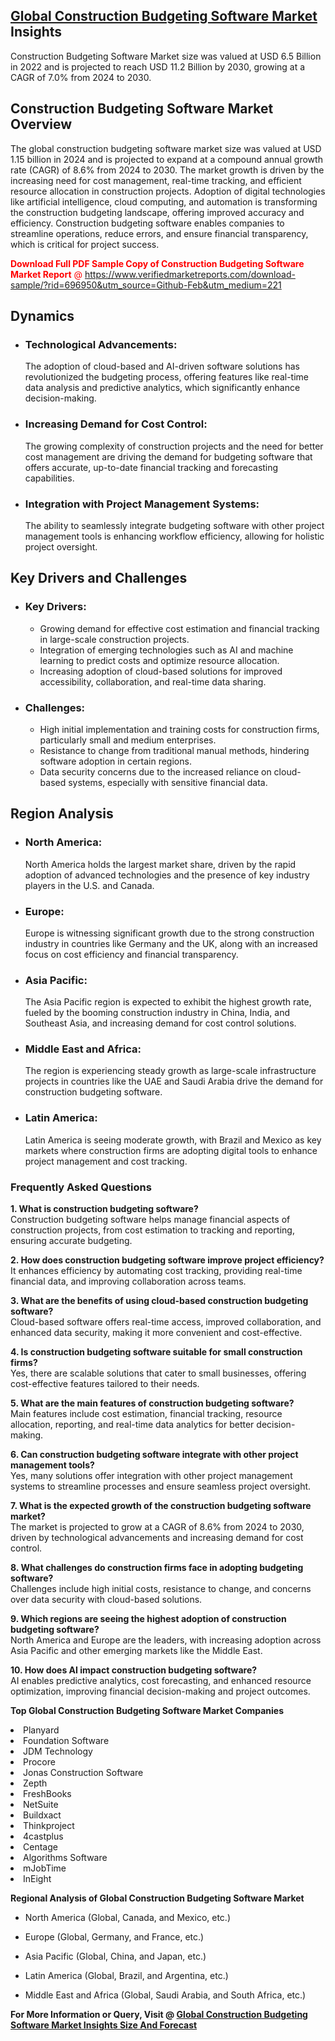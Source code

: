<h2><a href="https://www.verifiedmarketreports.com/download-sample/?rid=696950&amp;utm_source=Github&amp;utm_medium=221" target="_blank">Global Construction Budgeting Software Market</a> Insights</h2><p>Construction Budgeting Software Market size was valued at USD 6.5 Billion in 2022 and is projected to reach USD 11.2 Billion by 2030, growing at a CAGR of 7.0% from 2024 to 2030.</p><p> <h2>Construction Budgeting Software Market Overview</h2> <p>The global construction budgeting software market size was valued at USD 1.15 billion in 2024 and is projected to expand at a compound annual growth rate (CAGR) of 8.6% from 2024 to 2030. The market growth is driven by the increasing need for cost management, real-time tracking, and efficient resource allocation in construction projects. Adoption of digital technologies like artificial intelligence, cloud computing, and automation is transforming the construction budgeting landscape, offering improved accuracy and efficiency. Construction budgeting software enables companies to streamline operations, reduce errors, and ensure financial transparency, which is critical for project success.</p> <p><p><span class=""><span style="color: #ff0000;"><strong>Download Full PDF Sample Copy of Construction Budgeting Software Market Report</strong> @ </span><a href="https://www.verifiedmarketreports.com/download-sample/?rid=696950&amp;utm_source=Github-Feb&amp;utm_medium=221" target="_blank">https://www.verifiedmarketreports.com/download-sample/?rid=696950&amp;utm_source=Github-Feb&amp;utm_medium=221</a></span></p></p> <h2>Dynamics</h2> <ul> <li><h3>Technological Advancements:</h3> The adoption of cloud-based and AI-driven software solutions has revolutionized the budgeting process, offering features like real-time data analysis and predictive analytics, which significantly enhance decision-making.</li> <li><h3>Increasing Demand for Cost Control:</h3> The growing complexity of construction projects and the need for better cost management are driving the demand for budgeting software that offers accurate, up-to-date financial tracking and forecasting capabilities.</li> <li><h3>Integration with Project Management Systems:</h3> The ability to seamlessly integrate budgeting software with other project management tools is enhancing workflow efficiency, allowing for holistic project oversight.</li> </ul> <h2>Key Drivers and Challenges</h2> <ul> <li><h3>Key Drivers:</h3> <ul> <li>Growing demand for effective cost estimation and financial tracking in large-scale construction projects.</li> <li>Integration of emerging technologies such as AI and machine learning to predict costs and optimize resource allocation.</li> <li>Increasing adoption of cloud-based solutions for improved accessibility, collaboration, and real-time data sharing.</li> </ul> </li> <li><h3>Challenges:</h3> <ul> <li>High initial implementation and training costs for construction firms, particularly small and medium enterprises.</li> <li>Resistance to change from traditional manual methods, hindering software adoption in certain regions.</li> <li>Data security concerns due to the increased reliance on cloud-based systems, especially with sensitive financial data.</li> </ul> </li> </ul> <h2>Region Analysis</h2> <ul> <li><h3>North America:</h3> North America holds the largest market share, driven by the rapid adoption of advanced technologies and the presence of key industry players in the U.S. and Canada.</li> <li><h3>Europe:</h3> Europe is witnessing significant growth due to the strong construction industry in countries like Germany and the UK, along with an increased focus on cost efficiency and financial transparency.</li> <li><h3>Asia Pacific:</h3> The Asia Pacific region is expected to exhibit the highest growth rate, fueled by the booming construction industry in China, India, and Southeast Asia, and increasing demand for cost control solutions.</li> <li><h3>Middle East and Africa:</h3> The region is experiencing steady growth as large-scale infrastructure projects in countries like the UAE and Saudi Arabia drive the demand for construction budgeting software.</li> <li><h3>Latin America:</h3> Latin America is seeing moderate growth, with Brazil and Mexico as key markets where construction firms are adopting digital tools to enhance project management and cost tracking.</li> </ul> <h3>Frequently Asked Questions</h3> <p><b>1. What is construction budgeting software?</b><br>Construction budgeting software helps manage financial aspects of construction projects, from cost estimation to tracking and reporting, ensuring accurate budgeting.</p> <p><b>2. How does construction budgeting software improve project efficiency?</b><br>It enhances efficiency by automating cost tracking, providing real-time financial data, and improving collaboration across teams.</p> <p><b>3. What are the benefits of using cloud-based construction budgeting software?</b><br>Cloud-based software offers real-time access, improved collaboration, and enhanced data security, making it more convenient and cost-effective.</p> <p><b>4. Is construction budgeting software suitable for small construction firms?</b><br>Yes, there are scalable solutions that cater to small businesses, offering cost-effective features tailored to their needs.</p> <p><b>5. What are the main features of construction budgeting software?</b><br>Main features include cost estimation, financial tracking, resource allocation, reporting, and real-time data analytics for better decision-making.</p> <p><b>6. Can construction budgeting software integrate with other project management tools?</b><br>Yes, many solutions offer integration with other project management systems to streamline processes and ensure seamless project oversight.</p> <p><b>7. What is the expected growth of the construction budgeting software market?</b><br>The market is projected to grow at a CAGR of 8.6% from 2024 to 2030, driven by technological advancements and increasing demand for cost control.</p> <p><b>8. What challenges do construction firms face in adopting budgeting software?</b><br>Challenges include high initial costs, resistance to change, and concerns over data security with cloud-based solutions.</p> <p><b>9. Which regions are seeing the highest adoption of construction budgeting software?</b><br>North America and Europe are the leaders, with increasing adoption across Asia Pacific and other emerging markets like the Middle East.</p> <p><b>10. How does AI impact construction budgeting software?</b><br>AI enables predictive analytics, cost forecasting, and enhanced resource optimization, improving financial decision-making and project outcomes.</p> </p><p><strong>Top Global Construction Budgeting Software Market Companies</strong></p><div data-test-id=""><p><li>Planyard</li><li> Foundation Software</li><li> JDM Technology</li><li> Procore</li><li> Jonas Construction Software</li><li> Zepth</li><li> FreshBooks</li><li> NetSuite</li><li> Buildxact</li><li> Thinkproject</li><li> 4castplus</li><li> Centage</li><li> Algorithms Software</li><li> mJobTime</li><li> InEight</li></p><div><strong>Regional Analysis of&nbsp;Global Construction Budgeting Software Market</strong></div><ul><li dir="ltr"><p dir="ltr">North America&nbsp;(Global, Canada, and Mexico, etc.)</p></li><li dir="ltr"><p dir="ltr">Europe (Global, Germany, and France, etc.)</p></li><li dir="ltr"><p dir="ltr">Asia Pacific&nbsp;(Global, China, and Japan, etc.)</p></li><li dir="ltr"><p dir="ltr">Latin America&nbsp;(Global, Brazil, and Argentina, etc.)</p></li><li dir="ltr">Middle East and Africa&nbsp;(Global, Saudi Arabia, and South Africa, etc.)</li></ul><p><strong>For More Information or Query, Visit @&nbsp;</strong><strong><a href="https://www.verifiedmarketreports.com/product/construction-budgeting-software-market/?utm_source=Github&amp;utm_medium=221" target="_blank">Global Construction Budgeting Software Market Insights Size And Forecast</a></strong></p></div>
